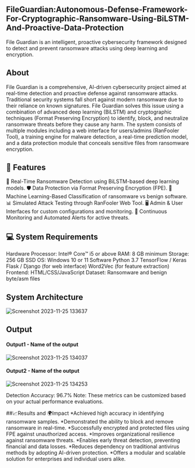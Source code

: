 ## FileGuardian:Autonomous-Defense-Framework-For-Cryptographic-Ransomware-Using-BiLSTM-And-Proactive-Data-Protection
File Guardian is an intelligent, proactive cybersecurity framework designed to detect and prevent ransomware attacks using deep learning and encryption. 
## About
File Guardian is a comprehensive, AI-driven cybersecurity project aimed at real-time detection and proactive defense against ransomware attacks. Traditional security systems fall short against modern ransomware due to their reliance on known signatures. File Guardian solves this issue using a combination of advanced deep learning (BiLSTM) and cryptographic techniques (Format Preserving Encryption) to identify, block, and neutralize ransomware threats before they cause any harm.
The system consists of multiple modules including a web interface for users/admins (RanFooler Tool), a training engine for malware detection, a real-time prediction model, and a data protection module that conceals sensitive files from ransomware encryption.
## 🌟 Features
🔐 Real-Time Ransomware Detection using BiLSTM-based deep learning models.
🛡️ Data Protection via Format Preserving Encryption (FPE).
🧠 Machine Learning-Based Classification of ransomware vs benign software.
📊 Simulated Attack Testing through RanFooler Web Tool.
🖥️ Admin & User Interfaces for custom configurations and monitoring.
🔁 Continuous Monitoring and Automated Alerts for active threats.

## 💻 System Requirements
Hardware
Processor: Intel® Core™ i5 or above
RAM: 8 GB minimum
Storage: 256 GB SSD
OS: Windows 10 or 11
Software
Python 3.7
TensorFlow / Keras
Flask / Django (for web interface)
Word2Vec (for feature extraction)
Frontend: HTML/CSS/JavaScript
Dataset: Ransomware and benign byte/asm files

## System Architecture
<!--Embed the system architecture diagram as shown below-->
![Screenshot 2023-11-25 133637](https://github.com/<<yourusername>>/Hand-Gesture-Recognition-System/assets/75235455/a60c11f3-0a11-47fb-ac89-755d5f45c995)


## Output

<!--Embed the Output picture at respective places as shown below as shown below-->
#### Output1 - Name of the output

![Screenshot 2023-11-25 134037](https://github.com/<<yourusername>>/Hand-Gesture-Recognition-System/assets/75235455/8c2b6b5c-5ed2-4ec4-b18e-5b6625402c16)

#### Output2 - Name of the output
![Screenshot 2023-11-25 134253](https://github.com/<<yourusername>>/Hand-Gesture-Recognition-System/assets/75235455/5e05c981-05ca-4aaa-aea2-d918dcf25cb7)

Detection Accuracy: 96.7%
Note: These metrics can be customized based on your actual performance evaluations.


##📈Results and 🌍Impact
*Achieved high accuracy in identifying ransomware samples.
*Demonstrated the ability to block and remove ransomware in real-time.
*Successfully encrypted and protected files using FPE against unauthorized access.
*Improves organizational resilience against ransomware threats.
*Enables early threat detection, preventing financial and data losses.
*Reduces dependency on traditional antivirus methods by adopting AI-driven protection.
*Offers a modular and scalable solution for enterprises and individual users alike.




